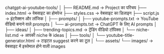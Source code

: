 chatgpt-ai-youtube-tools/
│
├── README.md                → Project का परिचय
├── index.html               → वेबसाइट का होमपेज
├── styles.css               → वेबसाइट का डिज़ाइन
├── script.js                → इंटरैक्शन और लॉजिक
│
├── prompts/
│   ├── youtube-prompts.txt       → YouTube वीडियो बनाने वाले prompts
│   └── ai-prompts.txt            → ChatGPT के लिए AI prompts
│
├── ideas/
│   ├── trending-topics.md        → ट्रेंडिंग वीडियो टॉपिक्स
│   └── niche-list.md             → आपकी niche के ideas
│
├── tools/
│   └── youtube-title-generator.html  → टाइटल suggest करने का टूल
│
└── assets/
    └── images/                  → वेबसाइट में इस्तेमाल होने वाली images
